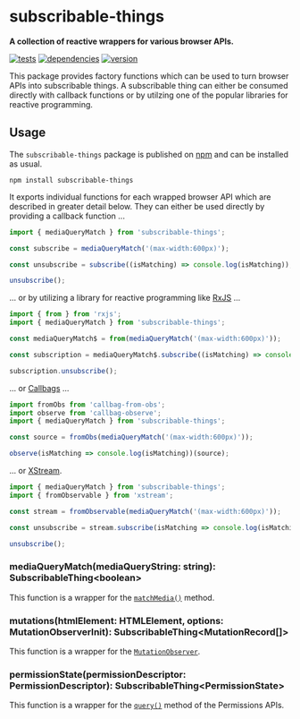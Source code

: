 # subscribable-things

**A collection of reactive wrappers for various browser APIs.**

[![tests](https://img.shields.io/travis/chrisguttandin/subscribable-things/master.svg?style=flat-square)](https://travis-ci.org/chrisguttandin/subscribable-things)
[![dependencies](https://img.shields.io/david/chrisguttandin/subscribable-things.svg?style=flat-square)](https://www.npmjs.com/package/subscribable-things)
[![version](https://img.shields.io/npm/v/subscribable-things.svg?style=flat-square)](https://www.npmjs.com/package/subscribable-things)

This package provides factory functions which can be used to turn browser APIs into subscribable things. A subscribable thing can either be consumed directly with callback functions or by utilzing one of the popular libraries for reactive programming.

## Usage

The `subscribable-things` package is published on [npm](https://www.npmjs.com/package/subscribable-things) and can be installed as usual.

```shell
npm install subscribable-things
```

It exports individual functions for each wrapped browser API which are described in greater detail below. They can either be used directly by providing a callback function ...

```js
import { mediaQueryMatch } from 'subscribable-things';

const subscribe = mediaQueryMatch('(max-width:600px)');

const unsubscribe = subscribe((isMatching) => console.log(isMatching));

unsubscribe();
```

... or by utilizing a library for reactive programming like [RxJS](https://rxjs-dev.firebaseapp.com) ...

```js
import { from } from 'rxjs';
import { mediaQueryMatch } from 'subscribable-things';

const mediaQueryMatch$ = from(mediaQueryMatch('(max-width:600px)'));

const subscription = mediaQueryMatch$.subscribe((isMatching) => console.log(isMatching));

subscription.unsubscribe();
```

... or [Callbags](https://github.com/callbag/callbag) ...

```js
import fromObs from 'callbag-from-obs';
import observe from 'callbag-observe';
import { mediaQueryMatch } from 'subscribable-things';

const source = fromObs(mediaQueryMatch('(max-width:600px)'));

observe(isMatching => console.log(isMatching))(source);
```

... or [XStream](https://staltz.github.io/xstream).

```js
import { mediaQueryMatch } from 'subscribable-things';
import { fromObservable } from 'xstream';

const stream = fromObservable(mediaQueryMatch('(max-width:600px)'));

const unsubscribe = stream.subscribe(isMatching => console.log(isMatching));

unsubscribe();
```

### mediaQueryMatch(mediaQueryString: string): SubscribableThing\<boolean>

This function is a wrapper for the [`matchMedia()`](https://developer.mozilla.org/docs/Web/API/Window/matchMedia) method.

### mutations(htmlElement: HTMLElement, options: MutationObserverInit): SubscribableThing\<MutationRecord[]>

This function is a wrapper for the [`MutationObserver`](https://developer.mozilla.org/docs/Web/API/MutationObserver).

### permissionState(permissionDescriptor: PermissionDescriptor): SubscribableThing\<PermissionState>

This function is a wrapper for the [`query()`](https://developer.mozilla.org/docs/Web/API/Permissions/query) method of the Permissions APIs.
